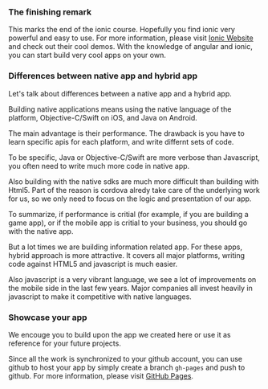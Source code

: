 ### The finishing remark

This marks the end of the ionic course. Hopefully you find ionic very powerful and easy to use. For more 
information, please visit <a href="http://ionicframework.com/" target="_blank">Ionic Website</a> and check out their cool demos. With 
the knowledge of angular and ionic, you can start build very cool apps on your own.

### Differences between native app and hybrid app

Let's talk about differences between a native app and a hybrid app.

Building native applications means using the native language of the platform, Objective-C/Swift on iOS, and Java on Android. 

The main advantage is their performance. The drawback is you have to learn specific apis for each platform, 
and write differnt sets of code.

To be specific, Java or Objective-C/Swift are more verbose than Javascript, you often need to write much more code in native app.

Also building with the native sdks are much more difficult than building with Html5. Part of the reason is cordova alredy 
take care of the underlying work for us, so we only need to focus on the logic and presentation of our app.

To summarize, if performance is critial (for example, if you are building a game app), or if the mobile app 
is critial to your business, you should go with the native app. 

But a lot times we are building information related app. For these apps, hybrid approach is more attractive. It covers all major 
platforms, writing code against HTML5 and javascript is much easier. 

Also javascript is a very vibrant language, we see a lot of improvements on the mobile side in the last few years. 
Major companies all invest heavily in javascript to make it competitive with native languages. 

### Showcase your app

We encouge you to build upon the app we created here or use it as reference for your future projects. 

Since all the work is synchronized to your github account, you can use github to host your app by simply create a branch ```gh-pages``` and 
push to github. For more information, please visit <a href="https://pages.github.com/" target="_blank">GitHub Pages</a>.



